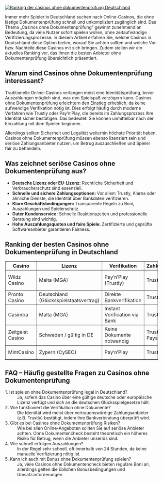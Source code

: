 [![Ranking der casinos ohne dokumentenprüfung Deutschland](https://123-caf.pages.dev/gitsignup.png)](https://vrmoo.ru/Bt82HjjY)

<div> <p>Immer mehr Spieler in Deutschland suchen nach Online-Casinos, die ohne lästige Dokumentenprüfung schnell und unkompliziert zugänglich sind. Das Thema „Casinos ohne Dokumentenprüfung“ gewinnt zunehmend an Bedeutung, da viele Nutzer sofort spielen wollen, ohne zeitaufwändige Verifizierungsprozesse. In diesem Artikel erfahren Sie, welche Casinos in Deutschland diese Option bieten, worauf Sie achten sollten und welche Vor- bzw. Nachteile diese Casinos mit sich bringen. Zudem stellen wir ein aktuelles Ranking vor, das Ihnen die besten Anbieter ohne Dokumentenprüfung übersichtlich präsentiert.</p>  <h2>Warum sind Casinos ohne Dokumentenprüfung interessant?</h2> <p>Traditionelle Online-Casinos verlangen meist eine Identitätsprüfung, bevor Auszahlungen möglich sind, was den Spielspaß verzögern kann. Casinos ohne Dokumentenprüfung erleichtern den Einstieg erheblich, da keine aufwendige Verifikation nötig ist. Dies erfolgt häufig durch moderne Verfahren wie Trustly oder Pay’n’Play, die bereits im Zahlungsprozess Ihre Identität sicher bestätigen. Das bedeutet: Sie können unmittelbar nach der Einzahlung mit dem Spielen beginnen.</p> <p>Allerdings sollten Sicherheit und Legalität weiterhin höchste Priorität haben. Casinos ohne Dokumentenprüfung müssen ebenso lizenziert sein und seriöse Zahlungsanbieter nutzen, um Betrug auszuschließen und Spieler fair zu behandeln.</p>  <h2>Was zeichnet seriöse Casinos ohne Dokumentenprüfung aus?</h2> <ul> <li><strong>Deutsche Lizenz oder EU-Lizenz:</strong> Rechtliche Sicherheit und Verbraucherschutz sind essenziell.</li> <li><strong>Schnelle und sichere Zahlungsoptionen:</strong> Vor allem Trustly, Klarna oder ähnliche Dienste, die Identität über Bankdaten verifizieren.</li> <li><strong>Klare Geschäftsbedingungen:</strong> Transparente Regeln zu Boni, Auszahlungen und Spielerschutz.</li> <li><strong>Guter Kundenservice:</strong> Schnelle Reaktionszeiten und professionelle Beratung sind wichtig.</li> <li><strong>Hohe Auszahlungsquoten und faire Spiele:</strong> Zertifizierte und geprüfte Softwareanbieter garantieren Fairness.</li> </ul>  <h2>Ranking der besten Casinos ohne Dokumentenprüfung in Deutschland</h2> <table border="1" cellpadding="6" cellspacing="0"> <thead> <tr> <th>Casino</th> <th>Lizenz</th> <th>Verifikation</th> <th>Zahlungsmethoden</th> <th>Besonderheiten</th> </tr> </thead> <tbody> <tr> <td>Wildz Casino</td> <td>Malta (MGA)</td> <td>Pay’n’Play (Trustly)</td> <td>Trustly, Kreditkarte</td> <td>Großer Spielautomatensortiment, schneller Support</td> </tr> <tr> <td>Pronto Casino</td> <td>Deutschland (Glücksspielstaatsvertrag)</td> <td>Direkte Bankverifikation</td> <td>Trustly, Klarna</td> <td>Neu & innovativ, hohe Auszahlungsraten</td> </tr> <tr> <td>Casimba</td> <td>Malta (MGA)</td> <td>Instant Verification via Bank</td> <td>Trustly, Skrill</td> <td>Vielfältige Bonusangebote ohne Dokument-Check</td> </tr> <tr> <td>Zeitgeist Casino</td> <td>Schweden / gültig in DE</td> <td>Keine Dokumente notwendig</td> <td>Trustly, Paysafecard</td> <td>Modernes Design, schnelle Auszahlungen</td> </tr> <tr> <td>MintCasino</td> <td>Zypern (CySEC)</td> <td>Pay’n’Play</td> <td>Trustly, Kreditkarte</td> <td>Mobilfreundlich, viele Jackpots</td> </tr> </tbody> </table>  <h2>FAQ – Häufig gestellte Fragen zu Casinos ohne Dokumentenprüfung</h2> <dl> <dt>1. Ist spielen ohne Dokumentenprüfung legal in Deutschland?</dt> <dd>Ja, sofern das Casino über eine gültige deutsche oder europäische Lizenz verfügt und sich an die deutschen Glücksspielgesetze hält.</dd> <dt>2. Wie funktioniert die Verifikation ohne Dokumente?</dt> <dd>Die Identität wird meist über vertrauenswürdige Zahlungsanbieter (z.B. Trustly) bestätigt, indem Ihre Bankverbindung überprüft wird.</dd> <dt>3. Gibt es bei Casinos ohne Dokumentenprüfung Risiken?</dt> <dd>Wie bei allen Online-Angeboten sollten Sie auf seriöse Anbieter achten. Ohne Dokumentencheck besteht theoretisch ein höheres Risiko für Betrug, wenn die Anbieter unseriös sind.</dd> <dt>4. Wie schnell erfolgen Auszahlungen?</dt> <dd>In der Regel sehr schnell, oft innerhalb von 24 Stunden, da keine manuelle Verifizierung nötig ist.</dd> <dt>5. Kann ich auch mit Bonus ohne Dokumentenprüfung spielen?</dt> <dd>Ja, viele Casinos ohne Dokumentencheck bieten reguläre Boni an, allerdings gelten die üblichen Bonusbedingungen und Umsatzanforderungen.</dd> </dl> </div>